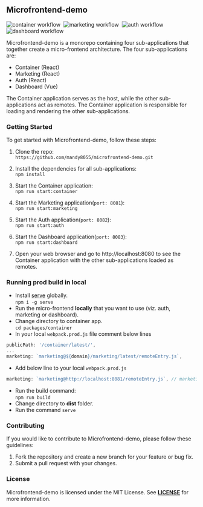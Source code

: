 ## Microfrontend-demo

![container workflow](https://github.com/mandy8055/microfrontend-demo/actions/workflows/container.yml/badge.svg)
&nbsp;![marketing workflow](https://github.com/mandy8055/microfrontend-demo/actions/workflows/marketing.yml/badge.svg)
&nbsp;![auth workflow](https://github.com/mandy8055/microfrontend-demo/actions/workflows/auth.yml/badge.svg)
&nbsp;![dashboard workflow](https://github.com/mandy8055/microfrontend-demo/actions/workflows/dashboard.yml/badge.svg)

Microfrontend-demo is a monorepo containing four sub-applications that together create a micro-frontend architecture. The four sub-applications are:

- Container (React)
- Marketing (React)
- Auth (React)
- Dashboard (Vue)

The Container application serves as the host, while the other sub-applications act as remotes. The Container application is responsible for loading and rendering the other sub-applications.

### Getting Started

To get started with Microfrontend-demo, follow these steps:

1. Clone the repo:<br />
   `https://github.com/mandy8055/microfrontend-demo.git`
2. Install the dependencies for all sub-applications:<br />
   `npm install`

3. Start the Container application:<br />
   `npm run start:container`

4. Start the Marketing application(`port: 8081`):<br />
   `npm run start:marketing`

5. Start the Auth application(`port: 8082`):<br />
   `npm run start:auth`

6. Start the Dashboard application(`port: 8083`):<br />
   `npm run start:dashboard`

7. Open your web browser and go to http://localhost:8080 to see the Container application with the other sub-applications loaded as remotes.

### Running prod build in local

- Install [serve](https://www.npmjs.com/package/serve) globally.<br />`npm i -g serve`
- Run the micro-frontend **locally** that you want to use (viz. auth, marketing or dashboard).
- Change directory to container app.<br />`cd packages/container`
- In your local `webpack.prod.js` file comment below lines

```js
publicPath: '/container/latest/',
...
marketing: `marketing@${domain}/marketing/latest/remoteEntry.js`,
```

- Add below line to your local `webpack.prod.js`

```js
marketing: `marketing@http://localhost:8081/remoteEntry.js`, // marketing app is considered here
```

- Run the build command:<br />`npm run build`
- Change directory to **dist** folder.
- Run the command `serve`

### Contributing

If you would like to contribute to Microfrontend-demo, please follow these guidelines:

1. Fork the repository and create a new branch for your feature or bug fix.
2. Submit a pull request with your changes.

### License

Microfrontend-demo is licensed under the MIT License. See **[LICENSE](https://github.com/mandy8055/microfrontend-demo/blob/main/LICENSE)** for more information.
